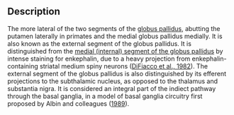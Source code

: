 ## Description

The more lateral of the two segments of the [globus pallidus](http://kaa.neuinfo.org/wiki/UBERON:0001875), abutting the putamen laterally in primates and the medial globus pallidus medially. It is also known as the external segment of the globus pallidus. It is distinguished from the [medial (internal) segment of the globus pallidus](http://kaa.neuinfo.org/index.php/pages/view/UBERON:0002477) by intense staining for enkephalin, due to a heavy projection from enkephalin-containing striatal medium spiny neurons ([DiFiacco et al., 1982](https://www.ncbi.nlm.nih.gov/pubmed/6275943)). The external segment of the globus pallidus is also distinguished by its efferent projections to the subthalamic nucleus, as opposed to the thalamus and substantia nigra.  It is considered an integral part of the indiect pathway through the basal ganglia, in a model of basal ganglia circuitry first proposed by Albin and colleagues ([1989](https://www.ncbi.nlm.nih.gov/pubmed/2479133)).  
